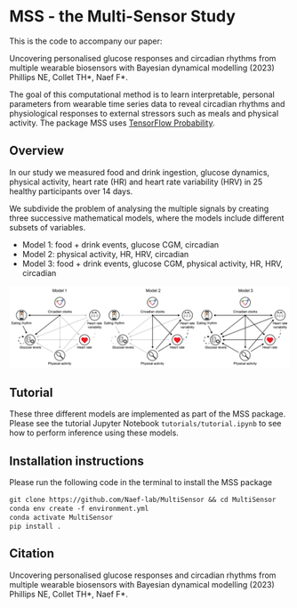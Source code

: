 # MSS - the Multi-Sensor Study

This is the code to accompany our paper: 

Uncovering personalised glucose responses and circadian rhythms from multiple wearable biosensors with Bayesian dynamical modelling (2023) Phillips NE, Collet TH\*, Naef F\*. 

The goal of this computational method is to learn interpretable, personal parameters from wearable time series data to reveal circadian rhythms and physiological responses to external stressors such as meals and physical activity. The package MSS uses [TensorFlow Probability](https://www.tensorflow.org/probability).

## Overview

In our study we measured food and drink ingestion, glucose dynamics, physical activity, heart rate (HR) and heart rate variability (HRV) in 25 healthy participants over 14 days.

We subdivide the problem of analysing the multiple signals by creating three successive mathematical models, where the models include different subsets of variables.

- Model 1: food + drink events, glucose CGM, circadian
- Model 2: physical activity, HR, HRV, circadian
- Model 3: food + drink events, glucose CGM, physical activity, HR, HRV, circadian

![modelsoverview.png](images/modelsoverview.png)

## Tutorial

These three different models are implemented as part of the MSS package. Please see the tutorial Jupyter Notebook `tutorials/tutorial.ipynb` to see how to perform inference using these models.

## Installation instructions

Please run the following code in the terminal to install the MSS package

```
git clone https://github.com/Naef-lab/MultiSensor && cd MultiSensor
conda env create -f environment.yml
conda activate MultiSensor
pip install .
```

## Citation

Uncovering personalised glucose responses and circadian rhythms from multiple wearable biosensors with Bayesian dynamical modelling (2023) Phillips NE, Collet TH\*, Naef F\*. 